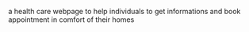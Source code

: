 a health care webpage to help individuals to get informations and book appointment in comfort of their homes 
